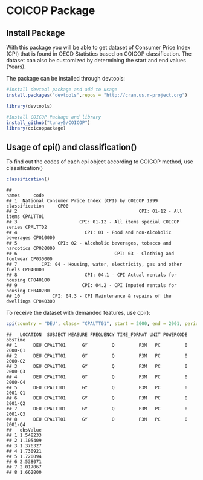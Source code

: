 # COICOP Package

## Install Package

With this package you will be able to get dataset of Consumer Price
Index (CPI) that is found in OECD Statistics based on COICOP
classification. The dataset can also be customized by determining the
start and end values (Years).

The package can be installed through devtools:

``` r
#Install devtool package and add to usage
install.packages("devtools",repos = "http://cran.us.r-project.org")
```

``` r
library(devtools)

#Install COICOP Package and library
install_github("tunay5/COICOP")
library(coicoppackage)
```

## Usage of cpi() and classification()

To find out the codes of each cpi object according to COICOP method, use
classification()

``` r
classification()
```

    ##                                                                names     code
    ## 1  National Consumer Price Index (CPI) by COICOP 1999 classification     CP00
    ## 2                                             CPI: 01-12 - All items CPALTT01
    ## 3                       CPI: 01-12 - All items special COICOP series CPALTT02
    ## 4                         CPI: 01 - Food and non-Alcoholic beverages CP010000
    ## 5               CPI: 02 - Alcoholic beverages, tobacco and narcotics CP020000
    ## 6                                    CPI: 03 - Clothing and footwear CP030000
    ## 7         CPI: 04 - Housing, water, electricity, gas and other fuels CP040000
    ## 8                         CPI: 04.1 - CPI Actual rentals for housing CP040100
    ## 9                        CPI: 04.2 - CPI Imputed rentals for housing CP040200
    ## 10            CPI: 04.3 - CPI Maintenance & repairs of the dwellings CP040300

To receive the dataset with demanded features, use cpi():

``` r
cpi(country = "DEU", class= "CPALTT01", start = 2000, end = 2001, period = "Q")
```

    ##   LOCATION  SUBJECT MEASURE FREQUENCY TIME_FORMAT UNIT POWERCODE obsTime
    ## 1      DEU CPALTT01      GY         Q         P3M   PC         0 2000-Q1
    ## 2      DEU CPALTT01      GY         Q         P3M   PC         0 2000-Q2
    ## 3      DEU CPALTT01      GY         Q         P3M   PC         0 2000-Q3
    ## 4      DEU CPALTT01      GY         Q         P3M   PC         0 2000-Q4
    ## 5      DEU CPALTT01      GY         Q         P3M   PC         0 2001-Q1
    ## 6      DEU CPALTT01      GY         Q         P3M   PC         0 2001-Q2
    ## 7      DEU CPALTT01      GY         Q         P3M   PC         0 2001-Q3
    ## 8      DEU CPALTT01      GY         Q         P3M   PC         0 2001-Q4
    ##   obsValue
    ## 1 1.548233
    ## 2 1.105409
    ## 3 1.376327
    ## 4 1.730921
    ## 5 1.720094
    ## 6 2.538071
    ## 7 2.017067
    ## 8 1.662800
